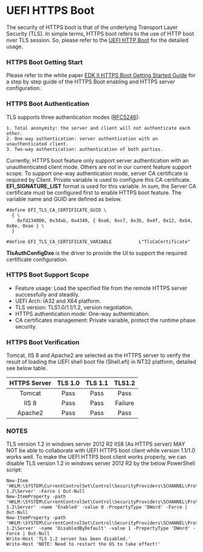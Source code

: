 # **UEFI HTTPS Boot**

The security of HTTPS boot is that of the underlying Transport Layer Security (TLS). In simple terms, HTTPS boot refers to the use of HTTP boot over TLS session. So, please refer to the [UEFI HTTP Boot](https://github.com/tianocore/tianocore.github.io/wiki/HTTP-Boot) for the detailed usage.

### HTTPS Boot Getting Start

Please refer to the white paper [EDK II HTTPS Boot Getting Started Guide](https://github.com/tianocore-docs/Docs/blob/master/White_Papers/EDKIIHttps_TLS_BootGettingStartedGuide_07.pdf) for a step by step guide of the HTTPS Boot enabling and HTTPS server configuration.

### HTTPS Boot Authentication
TLS supports three authentication modes ([RFC5246](https://tools.ietf.org/html/rfc5246)):
```
1. Total anonymity: the server and client will not authenticate each other.
2. One-way authentication: server authentication with an unauthenticated client.
3. Two-way authentication: authentication of both parties.
```
Currently, HTTPS boot feature only support server authentication with an unauthenticated client mode. Others are not in our current feature support scope. To support one-way authentication mode, server CA certificate is required by Client. Private variable is used to configure this CA certificate. **EFI_SIGNATURE_LIST** format is used for this variable. In sum, the Server CA certificate must be configured first to enable HTTPS boot feature. The variable name and GUID are defined as below.
```
#define EFI_TLS_CA_CERTIFICATE_GUID \
  { \
    0xfd2340D0, 0x3dab, 0x4349, { 0xa6, 0xc7, 0x3b, 0x4f, 0x12, 0xb4, 0x8e, 0xae } \
  }

#define EFI_TLS_CA_CERTIFICATE_VARIABLE          L"TlsCaCertificate"
```
**TlsAuthConfigDxe** is the driver to provide the UI to support the required certificate configuration.

### HTTPS Boot Support Scope
*	Feature usage: Load the specified file from the remote HTTPS server successfully and steadily.
* UEFI Arch: IA32 and X64 platform.
*	TLS version: TLS1.0/1.1/1.2, version negotiation.
*	HTTPS authentication mode: One-way authentication.
*	CA certificates management: Private variable, protect the runtime phase security.

### HTTPS Boot Verification
Tomcat, IIS 8 and Apache2 are selected as the HTTPS server to verify the result of loading the UEFI shell boot file (Shell.efi) in NT32 platform, detailed see below table.

| HTTPS Server | TLS 1.0 | TLS 1.1 | TLS1.2 |
|:------------:|:-------:|:-------:|:------:|
|Tomcat | Pass |Pass | Pass |
|IIS 8 | Pass | Pass | Failure |
|Apache2 | Pass | Pass | Pass |

### NOTES
TLS version 1.2 in windows server 2012 R2 IIS8 (As HTTPS server) MAY NOT be able to collaborate with UEFI HTTPS boot client while version 1.1/1.0 works well. To make the UEFI HTTPS boot client works properly, we can disable TLS version 1.2 in windows server 2012 R2 by the below PowerShell script:
```
New-Item 'HKLM:\SYSTEM\CurrentControlSet\Control\SecurityProviders\SCHANNEL\Protocols\TLS 1.2\Server' -Force | Out-Null
New-ItemProperty -path 'HKLM:\SYSTEM\CurrentControlSet\Control\SecurityProviders\SCHANNEL\Protocols\TLS 1.2\Server' -name 'Enabled' -value 0 -PropertyType 'DWord' -Force | Out-Null
New-ItemProperty -path 'HKLM:\SYSTEM\CurrentControlSet\Control\SecurityProviders\SCHANNEL\Protocols\TLS 1.2\Server' -name 'DisabledByDefault' -value 1 -PropertyType 'DWord' -Force | Out-Null
Write-Host 'TLS 1.2 server has been disabled.'
Write-Host 'NOTE: Need to restart the OS to take effect!'
```
